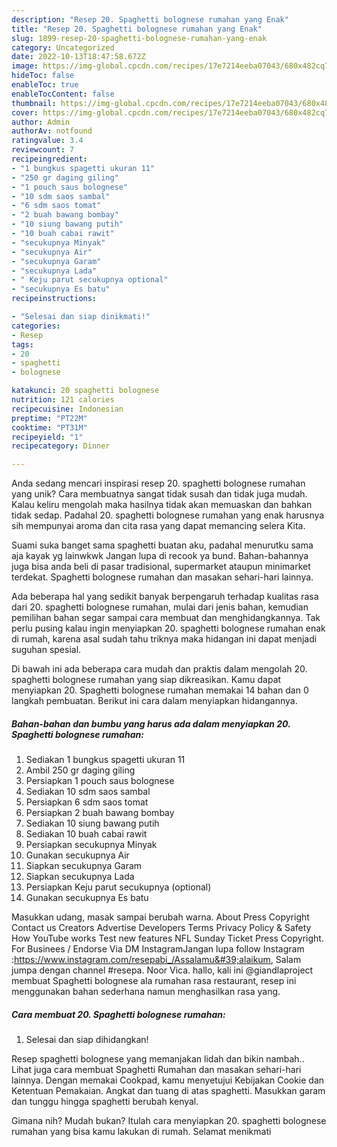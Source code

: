 ```yaml
---
description: "Resep 20. Spaghetti bolognese rumahan yang Enak"
title: "Resep 20. Spaghetti bolognese rumahan yang Enak"
slug: 1899-resep-20-spaghetti-bolognese-rumahan-yang-enak
category: Uncategorized
date: 2022-10-13T18:47:58.672Z
image: https://img-global.cpcdn.com/recipes/17e7214eeba07043/680x482cq70/20-spaghetti-bolognese-rumahan-foto-resep-utama.jpg
hideToc: false
enableToc: true
enableTocContent: false
thumbnail: https://img-global.cpcdn.com/recipes/17e7214eeba07043/680x482cq70/20-spaghetti-bolognese-rumahan-foto-resep-utama.jpg
cover: https://img-global.cpcdn.com/recipes/17e7214eeba07043/680x482cq70/20-spaghetti-bolognese-rumahan-foto-resep-utama.jpg
author: Admin
authorAv: notfound
ratingvalue: 3.4
reviewcount: 7
recipeingredient:
- "1 bungkus spagetti ukuran 11"
- "250 gr daging giling"
- "1 pouch saus bolognese"
- "10 sdm saos sambal"
- "6 sdm saos tomat"
- "2 buah bawang bombay"
- "10 siung bawang putih"
- "10 buah cabai rawit"
- "secukupnya Minyak"
- "secukupnya Air"
- "secukupnya Garam"
- "secukupnya Lada"
- " Keju parut secukupnya optional"
- "secukupnya Es batu"
recipeinstructions:

- "Selesai dan siap dinikmati!"
categories:
- Resep
tags:
- 20
- spaghetti
- bolognese

katakunci: 20 spaghetti bolognese 
nutrition: 121 calories
recipecuisine: Indonesian
preptime: "PT22M"
cooktime: "PT31M"
recipeyield: "1"
recipecategory: Dinner

---
```





Anda sedang mencari inspirasi resep 20. spaghetti bolognese rumahan yang unik? Cara membuatnya sangat tidak susah dan tidak juga mudah. Kalau keliru mengolah maka hasilnya tidak akan memuaskan dan bahkan tidak sedap. Padahal 20. spaghetti bolognese rumahan yang enak harusnya sih mempunyai aroma dan cita rasa yang dapat memancing selera Kita.





Suami suka banget sama spaghetti buatan aku, padahal menurutku sama aja kayak yg lainwkwk Jangan lupa di recook ya bund. Bahan-bahannya juga bisa anda beli di pasar tradisional, supermarket ataupun minimarket terdekat. Spaghetti bolognese rumahan dan masakan sehari-hari lainnya.

Ada beberapa hal yang sedikit banyak berpengaruh terhadap kualitas rasa dari 20. spaghetti bolognese rumahan, mulai dari jenis bahan, kemudian pemilihan bahan segar sampai cara membuat dan menghidangkannya. Tak perlu pusing kalau ingin menyiapkan 20. spaghetti bolognese rumahan enak di rumah, karena asal sudah tahu triknya maka hidangan ini dapat menjadi suguhan spesial.






Di bawah ini ada beberapa cara mudah dan praktis dalam mengolah 20. spaghetti bolognese rumahan yang siap dikreasikan. Kamu dapat menyiapkan 20. Spaghetti bolognese rumahan memakai 14 bahan dan 0 langkah pembuatan. Berikut ini cara dalam menyiapkan hidangannya.

<!--inarticleads1-->

##### Bahan-bahan dan bumbu yang harus ada dalam menyiapkan 20. Spaghetti bolognese rumahan:

1. Sediakan 1 bungkus spagetti ukuran 11
1. Ambil 250 gr daging giling
1. Persiapkan 1 pouch saus bolognese
1. Sediakan 10 sdm saos sambal
1. Persiapkan 6 sdm saos tomat
1. Persiapkan 2 buah bawang bombay
1. Sediakan 10 siung bawang putih
1. Sediakan 10 buah cabai rawit
1. Persiapkan secukupnya Minyak
1. Gunakan secukupnya Air
1. Siapkan secukupnya Garam
1. Siapkan secukupnya Lada
1. Persiapkan  Keju parut secukupnya (optional)
1. Gunakan secukupnya Es batu


Masukkan udang, masak sampai berubah warna. About Press Copyright Contact us Creators Advertise Developers Terms Privacy Policy &amp; Safety How YouTube works Test new features NFL Sunday Ticket Press Copyright. For Businees / Endorse Via DM InstagramJangan lupa follow Instagram :https://www.instagram.com/resepabi_/Assalamu&#39;alaikum, Salam jumpa dengan channel #resepa. Noor Vica. hallo, kali ini @giandlaproject membuat Spaghetti bolognese ala rumahan rasa restaurant, resep ini menggunakan bahan sederhana namun menghasilkan rasa yang. 

<!--inarticleads2-->

##### Cara membuat 20. Spaghetti bolognese rumahan:


1. Selesai dan siap dihidangkan!

Resep spaghetti bolognese yang memanjakan lidah dan bikin nambah.. Lihat juga cara membuat Spaghetti Rumahan dan masakan sehari-hari lainnya. Dengan memakai Cookpad, kamu menyetujui Kebijakan Cookie dan Ketentuan Pemakaian. Angkat dan tuang di atas spaghetti. Masukkan garam dan tunggu hingga spaghetti berubah kenyal. 

Gimana nih? Mudah bukan? Itulah cara menyiapkan 20. spaghetti bolognese rumahan yang bisa kamu lakukan di rumah. Selamat menikmati
